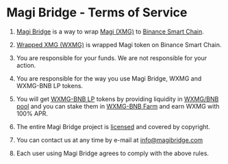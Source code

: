 # Magi Bridge - Terms of Service
1. [Magi Bridge](https://wrap.magibridge.com) is a way to wrap [Magi (XMG)](https://www.xmg.network) to [Binance Smart Chain](https://bscscan.com).

2. [Wrapped XMG (WXMG)](https://bit.ly/3GSuhLf) is wrapped Magi token on Binance Smart Chain.

3. You are responsible for your funds. We are not responsible for your action.

4. You are responsible for the way you use Magi Bridge, WXMG and WXMG-BNB LP tokens.

5. You will get [WXMG-BNB LP](https://bit.ly/3Q3MbPb) tokens by providing liquidity in [WXMG/BNB pool](https://pancakeswap.finance/info/pool/0x436fd4fa5a0c83644a6b800e01e2928a3281cb3f) and you can stake them in [WXMG-BNB Farm](https://wrap.magibridge.com/wxmg-bnb-farm) and earn WXMG with 100% APR.

6. The entire Magi Bridge project is [licensed](https://github.com/MagiBridge/MagiBridge/blob/main/LICENSE) and covered by copyright.

7. You can contact us at any time by e-mail at info@magibridge.com

8. Each user using Magi Bridge agrees to comply with the above rules.
